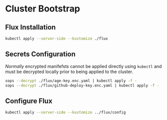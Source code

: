 # Cluster Bootstrap

## Flux Installation

```sh
kubectl apply --server-side --kustomize ./flux
```

## Secrets Configuration

_Normally_ encrypted manifefsts cannot be applied directly using `kubectl` and must be decrypted locally prior to being applied to the cluster.

```sh
sops --decrypt ./flux/age-key.enc.yaml | kubectl apply -f -
sops --decrypt ./flux/github-deploy-key.enc.yaml | kubectl apply -f -
```

## Configure Flux

```sh
kubectl apply --server-side --kustomize ../flux/config
```
